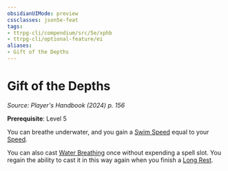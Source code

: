 ```yaml
---
obsidianUIMode: preview
cssclasses: json5e-feat
tags:
- ttrpg-cli/compendium/src/5e/xphb
- ttrpg-cli/optional-feature/ei
aliases:
- Gift of the Depths
---
```

# Gift of the Depths
*Source: Player's Handbook (2024) p. 156*  

**Prerequisite**: Level 5

You can breathe underwater, and you gain a [Swim Speed](/3-Mechanics/CLI/variant-rules/swim-speed-xphb.md) equal to your [Speed](/3-Mechanics/CLI/variant-rules/speed-xphb.md).

You can also cast [Water Breathing](/3-Mechanics/CLI/spells/water-breathing-xphb.md) once without expending a spell slot. You regain the ability to cast it in this way again when you finish a [Long Rest](/3-Mechanics/CLI/variant-rules/long-rest-xphb.md).